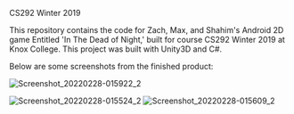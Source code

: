 CS292 Winter 2019

This repository contains the code for Zach, Max, and Shahim's Android 2D game Entitled 'In The Dead of Night,' built for course CS292 Winter 2019 at Knox College. This project was built with Unity3D and C#.

Below are some screenshots from the finished product:

![Screenshot_20220228-015922_2](https://user-images.githubusercontent.com/44072395/155947031-e3a8b3c8-68a7-481c-8252-0ba8662dfcf6.png)


![Screenshot_20220228-015524_2](https://user-images.githubusercontent.com/44072395/155947183-f7fea427-6853-4a12-893a-684c7c745b2b.png)
![Screenshot_20220228-015609_2](https://user-images.githubusercontent.com/44072395/155947189-41147d37-867f-423e-a5d5-fdc13052855f.png)

